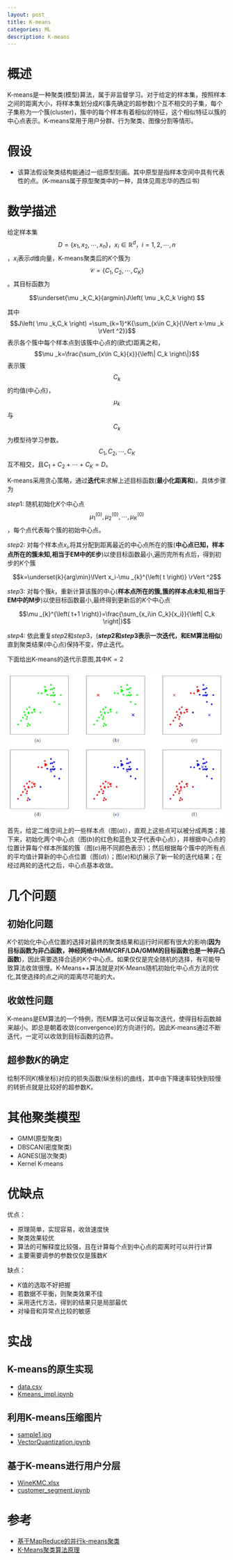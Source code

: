 ```yaml
---
layout: post
title: K-means
categories: ML
description: K-means 
---
```


# 概述
K-means是一种聚类(模型)算法，属于非监督学习。对于给定的样本集，按照样本之间的距离大小，将样本集划分成$K$(事先确定的超参数)个互不相交的子集，每个子集称为一个簇(cluster)，簇中的每个样本有着相似的特征，这个相似特征以簇的中心点表示。K-means常用于用户分群、行为聚类、图像分割等情形。

# 假设
- 该算法假设聚类结构能通过一组原型刻画。其中原型是指样本空间中具有代表性的点。(K-means属于原型聚类中的一种，具体见周志华的西瓜书)

# 数学描述
给定样本集$$D=\left\{ x_1,x_2,\cdots ,x_n \right\}，x_i\in \mathbb{R}^d，i=1,2,\cdots,n$$，$x_i$表示$d$维向量，K-means聚类后的$K$个簇为$$\mathcal{C}=\left\{ C_1,C_2,\cdots ,C_K \right\}$$。其目标函数为

$$\underset{\mu _k,C_k}{argmin}J\left( \mu _k,C_k \right) $$

其中 $$J\left( \mu _k,C_k \right) =\sum_{k=1}^K{\sum_{x\in C_k}{\lVert x-\mu _k \rVert ^2}}$$表示各个簇中每个样本点到该簇中心点的(欧式)距离之和，$$\mu _k=\frac{\sum_{x\in C_k}{x}}{\left\| C_k \right\|}$$表示簇$$C_k$$的均值(中心点)，$$\mu _k$$与$$C_k$$为模型待学习参数。$$C_1,C_2,\cdots ,C_K$$互不相交，且$C_1+C_2+\cdots+C_K=D。$

K-means采用贪心策略，通过**迭代**来求解上述目标函数(**最小化距离和**)。具体步骤为

$step1$: 随机初始化$K$个中心点$$\mu _{1}^{\left( 0 \right)},\mu _{2}^{\left( 0 \right)},\cdots ,\mu _{K}^{\left( 0 \right)}$$，每个点代表每个簇的初始中心点。

$step2$: 对每个样本点$x_i$,将其分配到距离最近的中心点所在的簇(**中心点已知，样本点所在的簇未知,相当于EM中的E步**)以使目标函数最小,遍历完所有点后，得到初步的$K$个簇

$$k=\underset{k}{arg\min}\lVert x_i-\mu _{k}^{\left( t \right)} \rVert ^2$$

$step3$: 对每个簇$k$，重新计算该簇的中心(**样本点所在的簇,簇的样本点未知,相当于EM中的M步**)以使目标函数最小,最终得到更新后的$K$个中心点

$$\mu _{k}^{\left( t+1 \right)}=\frac{\sum_{x_i\in C_k}{x_i}}{\left| C_k \right|}$$

$step4$: 依此重复$step2$和$step3$，(**$step2$和$step3$表示一次迭代，和EM算法相似**)直到聚类结果(中心点)保持不变，停止迭代。



下面给出K-means的迭代示意图,其中$K=2$

![png](/assets/images/ml/k-means/k-means-01.png)

首先，给定二维空间上的一些样本点（图$(a)$），直观上这些点可以被分成两类；接下来，初始化两个中心点（图$(b)$的红色和蓝色叉子代表中心点），并根据中心点的位置计算每个样本所属的簇（图$(c)$用不同颜色表示）；然后根据每个簇中的所有点的平均值计算新的中心点位置（图$(d)$）；图$(e)$和$(f)$展示了新一轮的迭代结果；在经过两轮的迭代之后，中心点基本收敛。

# 几个问题

## 初始化问题
$K$个初始化中心点位置的选择对最终的聚类结果和运行时间都有很大的影响(**因为目标函数为非凸函数，神经网络/HMM/CRF/LDA/GMM的目标函数也是一种非凸函数**)，因此需要选择合适的$K$个中心点。如果仅仅是完全随机的选择，有可能导致算法收敛很慢。K-Means++算法就是对K-Means随机初始化中心点方法的优化,其使选择的点之间的距离尽可能的大。

## 收敛性问题
K-means是EM算法的一个特例，而EM算法可以保证每次迭代，使得目标函数越来越小。即总是朝着收敛(convergence)的方向进行的。因此K-means通过不断迭代，一定可以收敛到目标函数的边界。

## 超参数$K$的确定
绘制不同$K$(横坐标)对应的损失函数(纵坐标)的曲线，其中由下降速率较快到较慢的转折点就是比较好的超参数$K$。

# 其他聚类模型

- GMM(原型聚类)
- DBSCAN(密度聚类)
- AGNES(层次聚类)
- Kernel K-means

# 优缺点

优点：
- 原理简单，实现容易，收敛速度快
- 聚类效果较优
- 算法的可解释度比较强，且在计算每个点到中心点的距离时可以并行计算
- 主要需要调参的参数仅仅是簇数$K$

缺点：
- $K$值的选取不好把握 
- 若数据不平衡，则聚类效果不佳
- 采用迭代方法，得到的结果只是局部最优
- 对噪音和异常点比较的敏感

# 实战

## K-means的原生实现

- [data.csv](https://github.com/carlos9310/carlos9310.github.io/tree/master/assets/data/k-means/data.csv)
- [Kmeans_impl.ipynb](https://github.com/carlos9310/carlos9310.github.io/tree/master/assets/source/Kmeans_impl.ipynb)

## 利用K-means压缩图片

- [sample1.jpg](https://github.com/carlos9310/carlos9310.github.io/tree/master/assets/data/k-means/sample1.jpg)
- [VectorQuantization.ipynb](https://github.com/carlos9310/carlos9310.github.io/tree/master/assets/source/VectorQuantization.ipynb)

## 基于K-means进行用户分层

- [WineKMC.xlsx](https://github.com/carlos9310/carlos9310.github.io/tree/master/assets/data/k-means/WineKMC.xlsx)
- [customer_segment.ipynb](https://github.com/carlos9310/carlos9310.github.io/tree/master/assets/source/customer_segment.ipynb)

# 参考

- [基于MapReduce的并行k-means聚类](https://blog.csdn.net/baidu_35570545/article/details/72840734)
- [K-Means聚类算法原理](https://www.cnblogs.com/pinard/p/6164214.html)